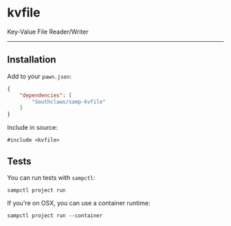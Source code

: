 # kvfile

Key-Value File Reader/Writer

---

## Installation

Add to your `pawn.json`:

```json
{
    "dependencies": [
        "Southclaws/samp-kvfile"
    ]
}
```

Include in source:

```pawn
#include <kvfile>
```

## Tests

You can run tests with `sampctl`:

```pawn
sampctl project run
```

If you're on OSX, you can use a container runtime:

```pawn
sampctl project run --container
```
